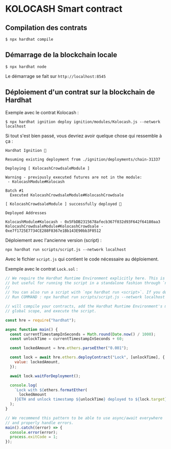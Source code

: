 # KOLOCASH Smart contract

## Compilation des contrats

```shell
$ npx hardhat compile
```

## Démarrage de la blockchain locale

```shell
$ npx hardhat node
```

Le démarrage se fait sur `http://localhost:8545`

## Déploiement d'un contrat sur la blockchain de Hardhat

Exemple avec le contrat Kolocash :

```shell
$ npx hardhat ignition deploy ignition/modules/Kolocash.js --network localhost
```

Si tout s'est bien passé, vous devriez avoir quelque chose qui ressemble à ça :

```shell
Hardhat Ignition 🚀

Resuming existing deployment from ./ignition/deployments/chain-31337

Deploying [ KolocashCrowdsaleModule ]

Warning - previously executed futures are not in the module:
 - KolocashModule#Kolocash

Batch #1
  Executed KolocashCrowdsaleModule#KolocashCrowdsale

[ KolocashCrowdsaleModule ] successfully deployed 🚀

Deployed Addresses

KolocashModule#Kolocash - 0x5FbDB2315678afecb367f032d93F642f64180aa3
KolocashCrowdsaleModule#KolocashCrowdsale - 0xe7f1725E7734CE288F8367e1Bb143E90bb3F0512
```

Déploiement avec l'ancienne version (script) :

```shell
npx hardhat run scripts/script.js --network localhost
```

Avec le fichier `script.js` qui contient le code nécessaire au déploiement.

Exemple avec le contrat `Lock.sol` :

```javascript
// We require the Hardhat Runtime Environment explicitly here. This is optional
// but useful for running the script in a standalone fashion through `node <script>`.
//
// You can also run a script with `npx hardhat run <script>`. If you do that, Hardhat
// Run COMMAND : npx hardhat run scripts/script.js --network localhost

// will compile your contracts, add the Hardhat Runtime Environment's members to the
// global scope, and execute the script.

const hre = require("hardhat");

async function main() {
  const currentTimestampInSeconds = Math.round(Date.now() / 1000);
  const unlockTime = currentTimestampInSeconds + 60;

  const lockedAmount = hre.ethers.parseEther("0.001");

  const lock = await hre.ethers.deployContract("Lock", [unlockTime], {
    value: lockedAmount,
  });

  await lock.waitForDeployment();

  console.log(
    `Lock with ${ethers.formatEther(
      lockedAmount
    )}ETH and unlock timestamp ${unlockTime} deployed to ${lock.target}`
  );
}

// We recommend this pattern to be able to use async/await everywhere
// and properly handle errors.
main().catch((error) => {
  console.error(error);
  process.exitCode = 1;
});
```
